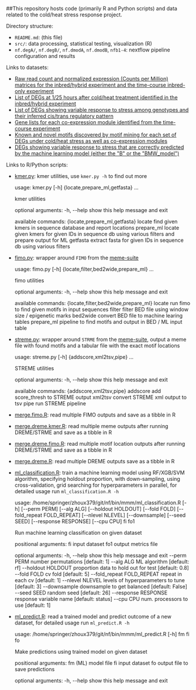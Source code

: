 ##This repository hosts code (primarily R and Python scripts) and data related to the cold/heat stress response project.

Directory structure:
- `README.md`: (this file)
- `src/`: data processing, statistical testing, visualization (R)
- `nf.degA/`, `nf.degB/`, `nf.dmodA`, `nf.dmodB`, `nfb1-4`: nextflow pipeline configuration and results

Links to datasets:
- [Raw read count and normalized expression (Counts per Million) matrices for the inbred/hybrid experiment and the time-course inbred-only experiment]()
- [List of DEGs at 1/25 hours after cold/heat treatment identified in the inbred/hybrid experiment]()
- [List of DEGs showing variable response to stress among genotypes and their inferred cis/trans regulatory pattern]()
- [Gene lists for each co-expression module identified from the time-course experiment]()
- [Known and novel motifs discovered by motif mining for each set of DEGs under cold/heat stress as well as co-expression modules]()
- [DEGs showing variable response to stress that are correctly predicted by the machine learning model (either the "B" or the "BMW_model")](https://s3.msi.umn.edu/zhoup-stress/71_share/08.variable.genes.tsv)

Links to R/Python scripts:
- [kmer.py](https://github.com/orionzhou/nf/blob/master/bin/kmer.py): kmer utilities, use `kmer.py -h` to find out more

    usage: kmer.py [-h] {locate,prepare_ml,getfasta} ...

    kmer utilities

    optional arguments:
      -h, --help            show this help message and exit

    available commands:
      {locate,prepare_ml,getfasta}
        locate              find given kmers in sequence database and report
                            locations
        prepare_ml          locate given kmers for given IDs in sequence db using
                            various filters and prepare output for ML
        getfasta            extract fasta for given IDs in sequence db using
                            various filters

- [fimo.py](https://github.com/orionzhou/nf/blob/master/bin/mmm/fimo.py): wrapper around `FIMO` from the [meme-suite](https://meme-suite.org/meme/)

    usage: fimo.py [-h] {locate,filter,bed2wide,prepare_ml} ...

    fimo utilities

    optional arguments:
      -h, --help            show this help message and exit

    available commands:
      {locate,filter,bed2wide,prepare_ml}
        locate              run fimo to find given motifs in input sequences
        filter              filter BED file using window size / epigenetic marks
        bed2wide            convert BED file to machine learing tables
        prepare_ml          pipeline to find motifs and output in BED / ML input
                            table

- [streme.py](https://github.com/orionzhou/nf/blob/master/bin/mmm/streme.py): wrapper around `STRME` from the [meme-suite](https://meme-suite.org/meme/), output a meme file with found motifs and a tabular file with the exact motif locations

    usage: streme.py [-h] {addscore,xml2tsv,pipe} ...

    STREME utilities

    optional arguments:
      -h, --help            show this help message and exit

    available commands:
      {addscore,xml2tsv,pipe}
        addscore            add score_thresh to STREME output
        xml2tsv             convert STREME xml output to tsv
        pipe                run STREME pipeline

- [merge.fimo.R](https://github.com/orionzhou/nf/blob/master/bin/mmm/merge.fimo.R): read multiple FIMO outputs and save as a tibble in R
- [merge.dreme.kmer.R](https://github.com/orionzhou/nf/blob/master/bin/mmm/merge.dreme.kmer.R): read multiple meme outputs after running DREME/STRME and save as a tibble in R
- [merge.dreme.fimo.R](https://github.com/orionzhou/nf/blob/master/bin/mmm/merge.dreme.fimo.R): read multiple motif location outputs after running DREME/STRME and save as a tibble in R
- [merge.dreme.R](https://github.com/orionzhou/nf/blob/master/bin/mmm/merge.dreme.R): read multiple DREME outputs save as a tibble in R
- [ml_classification.R](https://github.com/orionzhou/nf/blob/master/bin/mmm/ml_classification.R): train a machine learning model using RF/XGB/SVM algorithm, specifying holdout proportion, with down-sampling, using cross-validation, grid searching for hyperparameters in parallel, for detailed usage run `ml_classification.R -h`

    usage: /home/springer/zhoux379/git/nf/bin/mmm/ml_classification.R
           [-h] [--perm PERM] [--alg ALG] [--holdout HOLDOUT] [--fold FOLD]
           [--fold_repeat FOLD_REPEAT] [--nlevel NLEVEL] [--downsample]
           [--seed SEED] [--response RESPONSE] [--cpu CPU]
           fi fo1

    Run machine learning classification on given dataset

    positional arguments:
      fi                    input dataset
      fo1                   output metrics file

    optional arguments:
      -h, --help            show this help message and exit
      --perm PERM           number permutations [default: 1]
      --alg ALG             ML algorithm [default: rf]
      --holdout HOLDOUT     proportion data to hold out for test [default: 0.8]
      --fold FOLD           cv fold [default: 5]
      --fold_repeat FOLD_REPEAT
                            repeat in each cv [default: 1]
      --nlevel NLEVEL       levels of hyperparameters to tune [default: 3]
      --downsample          downsample to get balanced [default: False]
      --seed SEED           random seed [default: 26]
      --response RESPONSE   response variable name [default: status]
      --cpu CPU             num. processors to use [default: 1]

- [ml_predict.R](https://github.com/orionzhou/nf/blob/master/bin/mmm/ml_predict.R): read a trained model and predict outcome of a new dataset, for detailed usage run `ml_predict.R -h`

    usage: /home/springer/zhoux379/git/nf/bin/mmm/ml_predict.R [-h] fm fi fo

    Make predictions using trained model on given dataset

    positional arguments:
      fm          (ML) model file
      fi          input dataset
      fo          output file to save predictions

    optional arguments:
      -h, --help  show this help message and exit


